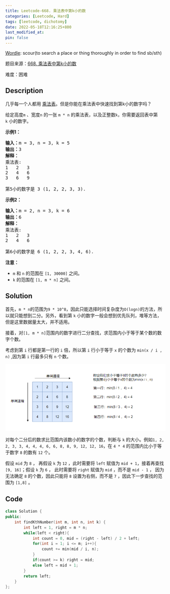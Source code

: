 ```yaml
---
title: Leetcode-668. 乘法表中第k小的数
categories: [Leetcode, Hard]
tags: [leetcode, dichotomy]
date: 2022-05-18T12:16:25+800
last_modified_at: 
pin: false
---
```


[Wordle](https://www.nytimes.com/games/wordle/index.html): scour(to search a place or thing thoroughly in order to find sb/sth)

题目来源：[668. 乘法表中第k小的数](https://leetcode.cn/problems/kth-smallest-number-in-multiplication-table/)

难度：困难

## Description

几乎每一个人都用 [乘法表](https://baike.baidu.com/item/%E4%B9%98%E6%B3%95%E8%A1%A8)。但是你能在乘法表中快速找到第k小的数字吗？

给定高度`m` 、宽度`n` 的一张 `m * n` 的乘法表，以及正整数`k`，你需要返回表中第 `k` 小的数字。


**示例1：**

<pre>
<strong>输入：</strong>m = 3, n = 3, k = 5
<strong>输出：</strong>3
<strong>解释：</strong>
乘法表:
1	2	3
2	4	6
3	6	9

第5小的数字是 3 (1, 2, 2, 3, 3).
</pre>

**示例2：**

<pre>
<strong>输入：</strong>m = 2, n = 3, k = 6
<strong>输出：</strong>6
<strong>解释：</strong>
乘法表:
1	2	3
2	4	6

第6小的数字是 6 (1, 2, 2, 3, 4, 6).
</pre>

**注意：**

- `m` 和 `n` 的范围在 `[1, 30000]` 之间。
- `k` 的范围在 `[1, m * n]` 之间。


## Solution

首先，`m * n`的范围为`9 * 10^8`，因此只能选择时间复杂度为`O(logn)`的方法，所以就只能想到二分。另外，看到第 `k` 小的数字一般会想到优先队列，堆等方法，但是这里数据量太大，并不适用。

接着，对`[1, m * n]`范围内的数字进行二分查找，求范围内小于等于某个数的数字个数。

考虑到第 `i` 行都是第一行的 `i` 倍，所以第 `i` 行小于等于 `x` 的个数为 `min(x / i , n)` ,因为第 `i` 行最多只有 `n` 个数。

![](/images/posts/2022-05-18-13-13-46.png)

对每个二分后的数求比范围内该数小的数字的个数，判断与 `k` 的大小。例如`1, 2, 2, 3, 3, 4, 4, 4, 6, 6, 8, 8, 9, 12, 12, 16`，在 `4 * 4` 的范围内比小于等于数字 `8` 的数有 `12` 个。

假设 `mid` 为 `8` ， 再假设 `k` 为 `12` ，此时需要将 `left` 赋值为 `mid + 1`，接着再查找`[9, 16]`；假设 `k` 为 `6` ， 此时需要将 `right` 赋值为 `mid` ，而不是 `mid - 1` ， 因为无法确定 `8` 的个数，因此只能将 `8` 设置为右侧，而不是 `7` ，因此下一步查找的范围为 `[1,8]` 。


## Code
```c++
class Solution {
public:
    int findKthNumber(int m, int n, int k) {
        int left = 1, right = m * n;
        while(left < right){
            int count = 0, mid = (right - left) / 2 + left;
            for(int i = 1; i <= m; i++){
                count += min(mid / i, n);
            }
            if(count >= k) right = mid;
            else left = mid + 1;
        }
        return left;
    }
};
```

